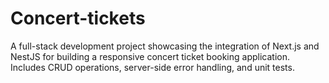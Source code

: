 # Concert-tickets
A full-stack development project showcasing the integration of Next.js and NestJS for building a responsive concert ticket booking application. Includes CRUD operations, server-side error handling, and unit tests.
